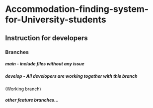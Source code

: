 # Accommodation-finding-system-for-University-students
## Instruction for developers 
 ### **Branches**
 ##### **main** - include files without any issue
 ##### **develop** - All developers are working together with this branch
(Working branch)
 ##### other feature branches...
